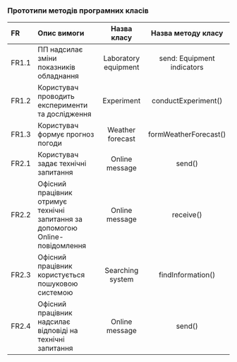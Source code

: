 ### Прототипи методів програмних класів
|FR|Опис вимоги|Назва класу|Назва методу класу|
|:-|:-|:-:|:-:|
|FR1.1|ПП надсилає зміни показників обладнання|Laboratory equipment|send: Equipment indicators|
|FR1.2|Користувач проводить експерименти та дослідження|Experiment|conductExperiment()|
|FR1.3|Користувач формує прогноз погоди|Weather forecast|formWeatherForecast()|
|FR2.1|Користувач задає технічні запитання|Online message|send()|
|FR2.2|Офісний працівник отримує технічні запитання за допомогою Online-повідомлення|Online message|receive()|
|FR2.3|Офісний працівник користується пошуковою системою|Searching system|findInformation()|
|FR2.4|Офісний працівник надсилає відповіді на технічні запитання|Online message|send()|
